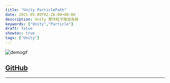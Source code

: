 ```yaml
---
title: "Unity ParticlePath"
date: 2021-05-09T02:26:00+08:00
description: Unity 實作粒子路徑系統
keywords: ["Unity","Particle"]
draft: false
showtoc: true
tags: ["Unity"]
---
```


![demogif]

## [GitHub][github]

_____________________________________________________________________________
[demogif]:https://i.imgur.com/tNmcGdz.gif
[github]:https://github.com/hybrid274/ParticlePath
